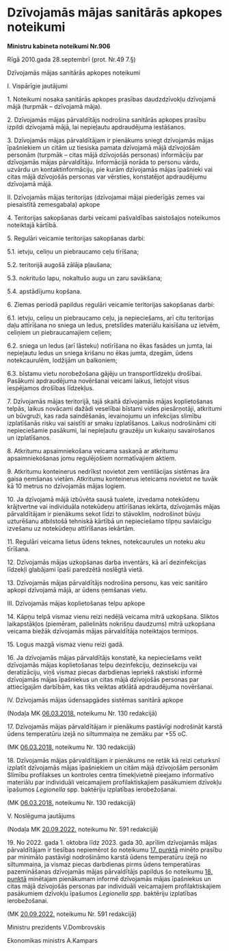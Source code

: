 # Dzīvojamās mājas sanitārās apkopes noteikumi
**Ministru kabineta noteikumi Nr.906**

Rīgā 2010.gada 28.septembrī (prot. Nr.49 7.§)

Dzīvojamās mājas sanitārās apkopes noteikumi

I. Vispārīgie jautājumi

1\. Noteikumi nosaka sanitārās apkopes prasības daudzdzīvokļu dzīvojamā mājā (turpmāk – dzīvojamā māja).

2\. Dzīvojamās mājas pārvaldītājs nodrošina sanitārās apkopes prasību izpildi dzīvojamā mājā, lai nepieļautu apdraudējuma iestāšanos.

3\. Dzīvojamās mājas pārvaldītājam ir pienākums sniegt dzīvojamās mājas īpašniekiem un citām uz tiesiska pamata dzīvojamā mājā dzīvojošām personām (turpmāk – citas mājā dzīvojošās personas) informāciju par dzīvojamās mājas pārvaldītāju. Informācijā norāda to personu vārdu, uzvārdu un kontaktinformāciju, pie kurām dzīvojamās mājas īpašnieki vai citas mājā dzīvojošās personas var vērsties, konstatējot apdraudējumu dzīvojamā mājā.

II. Dzīvojamās mājas teritorijas (dzīvojamai mājai piederīgās zemes vai piesaistītā zemesgabala) apkope

4\. Teritorijas sakopšanas darbi veicami pašvaldības saistošajos noteikumos noteiktajā kārtībā.

5\. Regulāri veicamie teritorijas sakopšanas darbi:

5.1. ietvju, celiņu un piebraucamo ceļu tīrīšana;

5.2. teritorijā augošā zālāja pļaušana;

5.3. nokritušo lapu, nokaltušo augu un zaru savākšana;

5.4. apstādījumu kopšana.

6\. Ziemas periodā papildus regulāri veicamie teritorijas sakopšanas darbi:

6.1. ietvju, celiņu un piebraucamo ceļu, ja nepieciešams, arī citu teritorijas daļu attīrīšana no sniega un ledus, pretslīdes materiālu kaisīšana uz ietvēm, celiņiem un piebraucamajiem ceļiem;

6.2. sniega un ledus (arī lāsteku) notīrīšana no ēkas fasādes un jumta, lai nepieļautu ledus un sniega krišanu no ēkas jumta, dzegām, ūdens notekcaurulēm, lodžijām un balkoniem;

6.3. bīstamu vietu norobežošana gājēju un transportlīdzekļu drošībai. Pasākumi apdraudējuma novēršanai veicami laikus, lietojot visus iespējamos drošības līdzekļus.

7\. Dzīvojamās mājas teritorijā, tajā skaitā dzīvojamās mājas koplietošanas telpās, laikus novācami dažādi veselībai bīstami vides piesārņotāji, atkritumi un būvgruži, kas rada saindēšanās, ievainojumu un infekcijas slimību izplatīšanās risku vai saistīti ar smaku izplatīšanos. Laikus nodrošināmi citi nepieciešamie pasākumi, lai nepieļautu grauzēju un kukaiņu savairošanos un izplatīšanos.

8\. Atkritumu apsaimniekošana veicama saskaņā ar atkritumu apsaimniekošanas jomu regulējošiem normatīvajiem aktiem.

9\. Atkritumu konteinerus nedrīkst novietot zem ventilācijas sistēmas āra gaisa ņemšanas vietām. Atkritumu konteinerus ieteicams novietot ne tuvāk kā 10 metrus no dzīvojamās mājas logiem.

10\. Ja dzīvojamā mājā izbūvēta sausā tualete, izvedama notekūdeņu krājtvertne vai individuāla notekūdeņu attīrīšanas iekārta, dzīvojamās mājas pārvaldītājam ir pienākums sekot līdzi to stāvoklim, nodrošinot būvju uzturēšanu atbilstošā tehniskā kārtībā un nepieciešamo tilpņu savlaicīgu izvešanu uz notekūdeņu attīrīšanas iekārtām.

11\. Regulāri veicama lietus ūdens teknes, notekcaurules un noteku aku tīrīšana.

12\. Dzīvojamās mājas uzkopšanas darba inventārs, kā arī dezinfekcijas līdzekļi glabājami īpaši paredzētā noslēgtā vietā.

13\. Dzīvojamās mājas pārvaldītājs nodrošina personu, kas veic sanitāro apkopi dzīvojamā mājā, ar ūdens ņemšanas vietu.

III. Dzīvojamās mājas koplietošanas telpu apkope

14\. Kāpņu telpā vismaz vienu reizi nedēļā veicama mitrā uzkopšana. Sliktos laikapstākļos (piemēram, palielināts nokrišņu daudzums) mitrā uzkopšana veicama biežāk dzīvojamās mājas pārvaldītāja noteiktajos termiņos.

15\. Logus mazgā vismaz vienu reizi gadā.

16\. Ja dzīvojamās mājas pārvaldītājs konstatē, ka nepieciešams veikt dzīvojamās mājas koplietošanas telpu dezinfekciju, dezinsekciju vai deratizāciju, viņš vismaz piecas darbdienas iepriekš rakstiski informē dzīvojamās mājas īpašniekus un citas mājā dzīvojošās personas par attiecīgajām darbībām, kas tiks veiktas atklātā apdraudējuma novēršanai.

IV. Dzīvojamās mājas ūdensapgādes sistēmas sanitārā apkope

(Nodaļa MK [06.03.2018.](https://likumi.lv/ta/id/297570-grozijums-ministru-kabineta-2010-gada-28-septembra-noteikumos-nr-906-dzivojamas-majas-sanitaras-apkopes-noteikumi-) noteikumu Nr. 130 redakcijā)

17\. Dzīvojamās mājas pārvaldītājam ir pienākums pastāvīgi nodrošināt karstā ūdens temperatūru izejā no siltummaiņa ne zemāku par +55 oC.

(MK [06.03.2018.](https://likumi.lv/ta/id/297570-grozijums-ministru-kabineta-2010-gada-28-septembra-noteikumos-nr-906-dzivojamas-majas-sanitaras-apkopes-noteikumi-) noteikumu Nr. 130 redakcijā)

18\. Dzīvojamās mājas pārvaldītājam ir pienākums ne retāk kā reizi ceturksnī izplatīt dzīvojamās mājas īpašniekiem un citām mājā dzīvojošām personām Slimību profilakses un kontroles centra tīmekļvietnē pieejamo informatīvo materiālu par individuāli veicamajiem profilaktiskajiem pasākumiem dzīvokļu īpašumos _Legionella_ spp. baktēriju izplatības ierobežošanai.

(MK [06.03.2018.](https://likumi.lv/ta/id/297570-grozijums-ministru-kabineta-2010-gada-28-septembra-noteikumos-nr-906-dzivojamas-majas-sanitaras-apkopes-noteikumi-) noteikumu Nr. 130 redakcijā)

V. Noslēguma jautājums

(Nodaļa MK [20.09.2022.](https://likumi.lv/ta/id/335763-grozijums-ministru-kabineta-2010-gada-28-septembra-noteikumos-nr-906-dzivojamas-majas-sanitaras-apkopes-noteikumi-) noteikumu Nr. 591 redakcijā)

19. No 2022. gada 1. oktobra līdz 2023. gada 30. aprīlim dzīvojamās mājas pārvaldītājam ir tiesības nepiemērot šo noteikumu [17\. punktā](#p17) minēto prasību par minimālo pastāvīgi nodrošināmo karstā ūdens temperatūru izejā no siltummaiņa, ja vismaz piecas darbdienas pirms ūdens temperatūras pazemināšanas dzīvojamās mājas pārvaldītājs papildus šo noteikumu [18\. punktā](#p18) minētajam pienākumam informē dzīvojamās mājas īpašniekus un citas mājā dzīvojošās personas par individuāli veicamajiem profilaktiskajiem pasākumiem dzīvokļu īpašumos _Legionella spp_. baktēriju izplatības ierobežošanai.

(MK [20.09.2022.](https://likumi.lv/ta/id/335763-grozijums-ministru-kabineta-2010-gada-28-septembra-noteikumos-nr-906-dzivojamas-majas-sanitaras-apkopes-noteikumi-) noteikumu Nr. 591 redakcijā)

Ministru prezidents V.Dombrovskis

Ekonomikas ministrs A.Kampars
